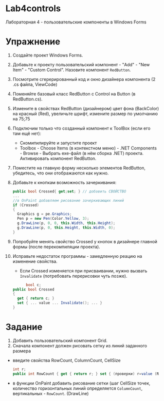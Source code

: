 Lab4controls
============

Лабораторная 4 - пользовательские компоненты в Windows Forms


Упражнение
=======

1. Создайте проект Windows Forms.
2. Добавьте к проекту пользовательский компонент - "Add" - "New Item" - "Custom Control". Назовите компонент ``RedButton``.
3. Посмотрите сгерерированный код и окно дизайнера компонента (2 .cs файла, ViewCode)
4. Поменяйтe базовый класс RedButton с Control на Button (в RedButton.cs).
5. Измените в свойствах  RedButton (дизайнером) цвет фона (BackColor) на красный (Red), увеличьте шрифт, измените размер по умолчанию 
на 75;75
6. Подключим только что созданный компонент к ToolBox (если его там ещё нет): 
   - Скомипилируйте и запустите проект
   - Toolbox - Choose Items (в контекстном меню) - .NET Components - Browse - Выбрать exe-файл (в нём сборка .NET) проекта. Активировать компонент RedButton.
7. Поместите на главную форму несколько элементов RedButton, убедитесь, что они отображаются как нужно.   
8. Добавьте к кнопкам возможность зачеркивания:

    ```c#
    public bool Crossed{ get;set; } // добавить СВОЙСТВО
    ...
    //в OnPaint добавляем рисование зачеркивающих линий
    if (Crossed)
    {
      Graphics g = pe.Graphics;
      Pen p = new Pen(Color.Yellow, 3);
      g.DrawLine(p, 0, 0, this.Width, this.Height);
      g.DrawLine(p, 0, this.Height, this.Width, 0);
    }
    ```
    
9. Попробуйте менять свойство Crossed у кнопок в дизайнере главной формы (после перекомпиляции проекта).
10. Исправьте недостаток программы - замедленную реацию на изменение свойства. 
    - Если Crossed изменяется при присваивании, нужно вызвать ``Invalidate`` (потребовать перерисовки чуть позже).

    ```c#
          bool c;
    public bool Crossed
    {
      get { return c; }
      set { ... value ... Invalidate(); ... }
    }
    ```

Задание
=======

1. Добавить пользовательский компонент Grid.
2. Сначала компонент должен рисовать сетку из линий заданного размера
  - введите свойства RowCount, ColumnCount, CellSize
     ```c#
     int r;
     public int RowCount { get { return r; } set { (проверки) r=value (Refresh, если нужно) }
     ```
  - в функции OnPaint добавить рисование сетки (шаг CellSize точек, количество горизонтальных линий определяется ``ColumnCount``,
     вертикальных - ``RowCount``. (DrawLine)
     
